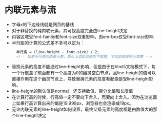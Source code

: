 # 内联元素与流
* 字母x的下边缘线就是网页的基线
* 对于非替换的纯内联元素，其可视高度完全由line-height决定
* 内容区域受font-family和font-size双重影响，而em-box仅受font-size影响
* 半行距的计算的公式差不多可以定为：
  ```html
    半行高 = (line-height - font-size) / 2;
    <!-- 如果半行高的值是小数，那么上边距就是向下取整，下边距就是向上取整 -->
  ```
* 替换元素的高度不能通过line-height影响，但是由于在html5文档模式下，每一个行框盒子前面都有一个高度为0的幽灵空白节点，且line-height的值可以直接作用在这个幽灵节点上，导致替换元素的高度看起像是受line-height影响。
* line-height的默认值是normal，还支持数值、百分比值和长度值
* 在计算行高的时候，行高值一定不要向下舍入，而要向上舍入。因为在浏览器上如果行高计算出来的值是19.999px，浏览器也会渲染成19px。
* 无论内联元素的line-height如何设置，最终父级元素的高度都是由数值大的那个line-height决定
